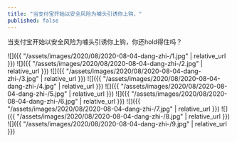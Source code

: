 ```yaml
---
title: "当支付宝开始以安全风险为噱头引诱你上钩，"
published: false
---
```

当支付宝开始以安全风险为噱头引诱你上钩，你还hold得住吗？



![]({{ "/assets/images/2020/08/2020-08-04-dang-zhi-/1.jpg" | relative_url }})
![]({{ "/assets/images/2020/08/2020-08-04-dang-zhi-/2.jpg" | relative_url }})
![]({{ "/assets/images/2020/08/2020-08-04-dang-zhi-/3.jpg" | relative_url }})
![]({{ "/assets/images/2020/08/2020-08-04-dang-zhi-/4.jpg" | relative_url }})
![]({{ "/assets/images/2020/08/2020-08-04-dang-zhi-/5.jpg" | relative_url }})
![]({{ "/assets/images/2020/08/2020-08-04-dang-zhi-/6.jpg" | relative_url }})
![]({{ "/assets/images/2020/08/2020-08-04-dang-zhi-/7.jpg" | relative_url }})
![]({{ "/assets/images/2020/08/2020-08-04-dang-zhi-/8.jpg" | relative_url }})
![]({{ "/assets/images/2020/08/2020-08-04-dang-zhi-/9.jpg" | relative_url }})
